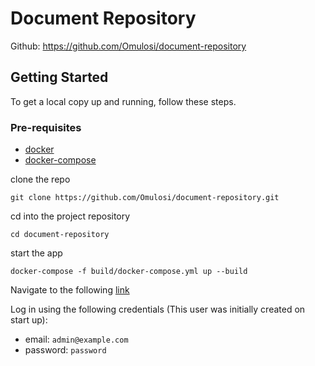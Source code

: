 # Document Repository

Github: https://github.com/Omulosi/document-repository

## Getting Started

To get a local copy up and running, follow these steps.

### Pre-requisites

- [docker](https://www.digitalocean.com/community/tutorials/how-to-install-and-use-docker-on-ubuntu-20-04)
- [docker-compose](https://www.digitalocean.com/community/tutorials/how-to-install-docker-compose-on-ubuntu-20-04-quickstart)

clone the repo

`git clone https://github.com/Omulosi/document-repository.git`

cd into the project repository

`cd document-repository`

start the app

`docker-compose -f build/docker-compose.yml up --build`

Navigate to the following [link](http://localhost:3000)

Log in using the following credentials (This user was initially created on start up):

- email: `admin@example.com`
- password: `password`

